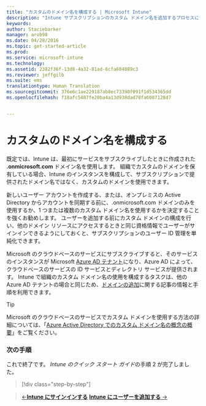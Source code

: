 ```yaml
---
title: "カスタムのドメイン名を構成する | Microsoft Intune"
description: "Intune サブスクリプションのカスタム ドメイン名を追加するプロセスについて説明します"
keywords: 
author: Staciebarker
manager: arob98
ms.date: 04/28/2016
ms.topic: get-started-article
ms.prod: 
ms.service: microsoft-intune
ms.technology: 
ms.assetid: 2382f36f-13d8-4a32-81ad-6cfa604889c3
ms.reviewer: jeffgilb
ms.suite: ems
translationtype: Human Translation
ms.sourcegitcommit: 376e6c1ae229187ab8ec73390f091f1d534365dd
ms.openlocfilehash: f18afc5487fe20ba4a13d938dad78fa6087128d7


---
```



# カスタムのドメイン名を構成する

既定では、Intune は、最初にサービスをサブスクライブしたときに作成された **<domain>.onmicrosoft.com** ドメイン名を使用します。 組織でカスタムのドメインを保有している場合、Intune のインスタンスを構成して、サブスクリプションで提供されたドメイン名ではなく、カスタムのドメインを使用できます。

新しいユーザー アカウントを作成する、または、オンプレミスの Active Directory からアカウントを同期する前に、.onmicrosoft.com ドメインのみを使用するか、1 つまたは複数のカスタム ドメイン名を使用するかを決定することを強くお勧めします。 ユーザーを追加する前にカスタム ドメインの構成を行い、他のドメイン リソースにアクセスするときと同じ資格情報でユーザーがサインインできるようにしておくと、サブスクリプションのユーザー ID 管理を単純化できます。

Microsoft のクラウドベースのサービスにサブスクライブすると、そのサービスのインスタンスが Microsoft [Azure AD テナント](http://technet.microsoft.com/library/jj573650.aspx#BKMK_WhatIsAnAzureADTenant)になり、Azure AD によって、クラウドベースのサービスの ID サービスとディレクトリ サービスが提供されます。 Intune で組織のカスタム ドメイン名の使用を構成するタスクは、他の Azure AD テナントの場合と同じため、[ドメインの追加](https://azure.microsoft.com/documentation/articles/active-directory-add-domain/)に関する記事の情報と手順を利用できます。

> [!TIP]
> Microsoft のクラウドベースのサービスでカスタム ドメインを使用する方法の詳細については、「[Azure Active Directory でのカスタム ドメイン名の概念の概要](https://azure.microsoft.com/documentation/articles/active-directory-add-domain-concepts/)」をご覧ください。

### 次の手順
これで終了です。 *Intune のクイック スタート ガイド*の手順 2 が完了しました。

>[!div class="step-by-step"]

>[&larr;**Intune にサインインする**](.\start-with-a-paid-subscription-to-microsoft-intune-step-1.md)     [**Intune にユーザーを追加する** &rarr;](.\start-with-a-paid-subscription-to-microsoft-intune-step-3.md)  



<!--HONumber=Jul16_HO3-->


